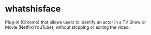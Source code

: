 # whatshisface

Plug-in (Chrome) that allows users to identify an actor in a TV Show or Movie (Netflix/YouTube), without stopping or exiting the video.
